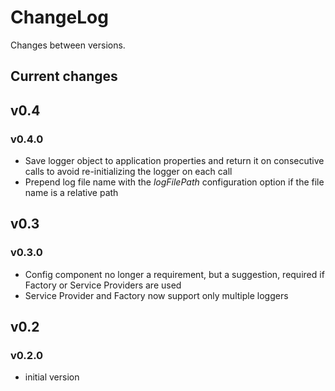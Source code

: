 # ChangeLog

Changes between versions.

## Current changes

## v0.4

### v0.4.0

* Save logger object to application properties and return it on consecutive calls
to avoid re-initializing the logger on each call
* Prepend log file name with the *logFilePath* configuration option if the file
name is a relative path

## v0.3

### v0.3.0

* Config component no longer a requirement, but a suggestion, required if
Factory or Service Providers are used
* Service Provider and Factory now support only multiple loggers

## v0.2

### v0.2.0

* initial version
